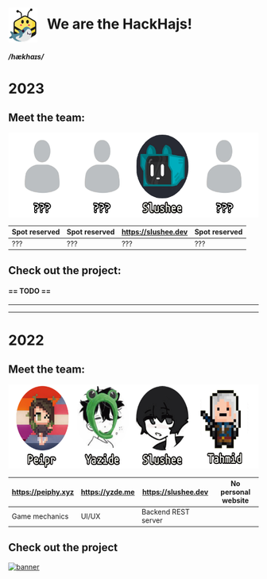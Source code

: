 <h1><img src="https://raw.githubusercontent.com/HackHajs/.github/main/profile/biene.svg" height=70 align="center"/> &nbsp; We are the HackHajs!</h1>

##### /hækhaɪs/

# 2023
## Meet the team:
<img src="https://raw.githubusercontent.com/HackHajs/.github/main/profile/team2023.png" height=170/>

| Spot reserved | Spot reserved | https://slushee.dev | Spot reserved |
|---------------|---------------|---------------------|---------------|
|      ???      |      ???      |         ???         |      ???      |
## Check out the project:
#### == TODO ==

---

---

# 2022
## Meet the team:
<img src="https://raw.githubusercontent.com/HackHajs/.github/main/profile/team2022.png" height=170/>

| https://peiphy.xyz | https://yzde.me | https://slushee.dev | No personal website |
|--------------------|-----------------|---------------------|---------------------|
| Game mechanics     | UI/UX           | Backend REST server |                     |
## Check out the project
[![banner](https://d112y698adiu2z.cloudfront.net/photos/production/software_thumbnail_photos/002/478/991/datas/medium.jpeg)](https://github.com/HackHajs/FlightSpace)
